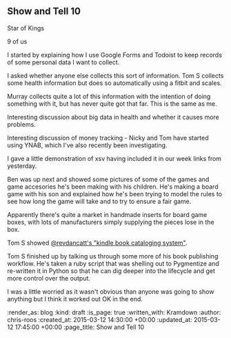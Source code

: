 Show and Tell 10
----------------

Star of Kings

9 of us

I started by explaining how I use Google Forms and Todoist to keep records of some personal data I want to collect.

I asked whether anyone else collects this sort of information. Tom S collects some health information but does so automatically using a fitbit and scales.

Murray collects quite a lot of this information with the intention of doing something with it, but has never quite got that far. This is the same as me.

Interesting discussion about big data in health and whether it causes more problems.

Interesting discussion of money tracking - Nicky and Tom have started using YNAB, which I've also recently been investigating.

I gave a little demonstration of xsv having included it in our week links from yesterday.

Ben was up next and showed some pictures of some of the games and game accesories he's been making with his children. He's making a board game with his son and explained how he's been trying to model the rules to see how long the game will take and to try to ensure a fair game.

Apparently there's quite a market in handmade inserts for board game boxes, with lots of manufacturers simply supplying the pieces lose in the box.

Tom S showed [@revdancatt's "kindle book cataloging system"](https://twitter.com/revdancatt/status/572837279535915009/photo/1).

Tom S finished up by talking us through some more of his book publishing workflow. He's taken a ruby script that was shelling out to Pygmentize and re-written it in Python so that he can dig deeper into the lifecycle and get more control over the output.

I was a little worried as it wasn't obvious than anyone was going to show anything but I think it worked out OK in the end.

:render_as: blog
:kind: draft
:is_page: true
:written_with: Kramdown
:author: chris-roos
:created_at: 2015-03-12 14:30:00 +00:00
:updated_at: 2015-03-12 17:45:00 +00:00
:page_title: Show and Tell 10
